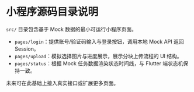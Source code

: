 # 小程序源码目录说明

`src/` 目录包含基于 Mock 数据的最小可运行小程序页面。

- `pages/login`：提供账号/验证码输入与登录按钮，调用本地 Mock API 返回 Session。
- `pages/upload`：模拟选择图片与进度展示，展示分块上传流程的 UI 结构。
- `pages/status`：根据 Mock 任务数据渲染状态时间线，与 Flutter 端状态机保持一致。

未来可在此基础上接入真实接口或扩展更多页面。
